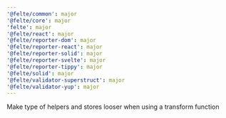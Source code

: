 ```yaml
---
'@felte/common': major
'@felte/core': major
'felte': major
'@felte/react': major
'@felte/reporter-dom': major
'@felte/reporter-react': major
'@felte/reporter-solid': major
'@felte/reporter-svelte': major
'@felte/reporter-tippy': major
'@felte/solid': major
'@felte/validator-superstruct': major
'@felte/validator-yup': major
---
```


Make type of helpers and stores looser when using a transform function
